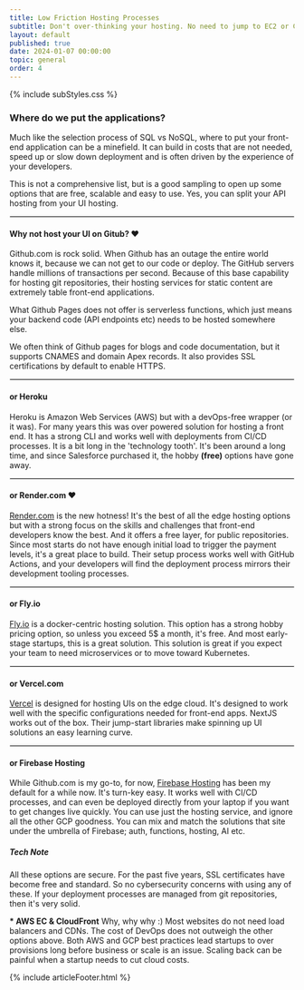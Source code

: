 ```yaml
---
title: Low Friction Hosting Processes
subtitle: Don't over-thinking your hosting. No need to jump to EC2 or CloudFront.
layout: default
published: true
date: 2024-01-07 00:00:00
topic: general
order: 4
---
```


{% include subStyles.css %}


### Where do we put the applications?

Much like the selection process of SQL vs NoSQL, where to put your front-end application can be
a minefield. It can build in costs that are not needed, speed up or slow down deployment
and is often driven by the experience of your developers.

This is not a comprehensive list, but is a good sampling to open up some
options that are free, scalable and easy to use. Yes, you can split your API
hosting from your UI hosting.

---

#### Why not host your UI on Gitub? <span class="badge text-bg-success">&hearts;</span>
Github.com is rock solid. When Github has an outage the entire world knows it, because
we can not get to our code or deploy. The GitHub servers handle millions of transactions per second.
Because of this base capability for hosting git repositories, their hosting services
for static content are extremely table front-end applications.

What Github Pages does not offer is serverless functions, which just means your backend
code (API endpoints etc) needs to be hosted somewhere else.

We often think of Github pages for blogs and code documentation, but it supports CNAMES and
domain Apex records. It also provides SSL certifications by default to enable HTTPS.

---

#### or Heroku
Heroku is Amazon Web Services (AWS) but with a devOps-free wrapper (or it was). For many years
this was over powered solution for hosting a front end. It has a strong CLI and works well with
deployments from CI/CD processes. It is a bit long in the 'technology tooth'. It's been around a 
long time, and since Salesforce purchased it, the hobby __(free)__ options have gone away.

---

#### or Render.com <span class="badge text-bg-success">&hearts;</span>
[Render.com](https://Render.com) is the new hotness! It's the best of all the edge hosting options but with a strong
focus on the skills and challenges that front-end developers know the best. And it offers a free layer, for public repositories.
Since most starts do not have enough initial load to trigger the payment levels, it's a great place to build. Their
setup process works well with GitHub Actions, and your developers will find the deployment process mirrors their development
tooling processes.

---

#### or Fly.io
[Fly.io](https://fly.io) is a docker-centric hosting solution. This option has a strong hobby pricing option,
so unless you exceed 5$ a month, it's free. And most early-stage startups, this is a great solution. This solution
is great if you expect your team to need microservices or to move toward Kubernetes.

---

#### or Vercel.com
[Vercel](https://vercel.com) is designed for hosting UIs on the edge cloud. It's designed to work well
with the specific configurations needed for front-end apps. NextJS works out of the box. Their jump-start
libraries make spinning up UI solutions an easy learning curve.

---

#### or Firebase Hosting
While Github.com is my go-to, for now, [Firebase Hosting](https://firebase.google.com/products/hosting) has been my
default for a while now. It's turn-key easy. It works well with CI/CD processes, and can even be deployed directly
from your laptop if you want to get changes live quickly. You can use just the hosting service, and
ignore all the other GCP goodness. You can mix and match the solutions that site under the umbrella of Firebase;
auth, functions, hosting, AI etc.

<div class="mt-5 mb-5 tech-note">
    <h5>
    Tech Note
    </h5>
    <p>
        All these options are secure. For the past five years, SSL certificates have
        become free and standard. So no cybersecurity concerns with using any of these. If
        your deployment processes are managed from git repositories, then it's very solid.
    </p>
</div>

__* AWS EC & CloudFront__
Why, why why :) Most websites do not need load balancers and CDNs. The cost of DevOps does
not outweigh the other options above. Both AWS and GCP best practices lead startups to
over provisions long before business or scale is an issue. Scaling back can be painful
when a startup needs to cut cloud costs.

<style>
 hr { border: 1px solid #DFDFDF; }
</style>

{% include articleFooter.html %}